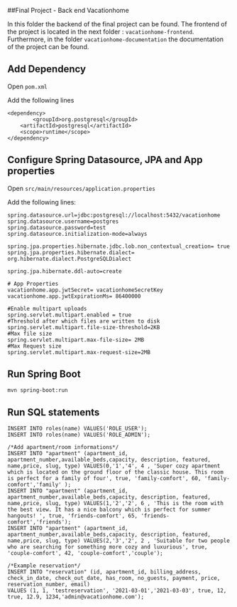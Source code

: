 ##Final Project - Back end Vacationhome

In this folder the backend of the final project can be found.
The frontend of the project is located in the next folder : `vacationhome-frontend`.
Furthermore, in the folder `vacationhome-documentation` the documentation of the project can be found. 

## Add Dependency

Open `pom.xml`

Add the following lines
```
<dependency>
        <groupId>org.postgresql</groupId>
	<artifactId>postgresql</artifactId>
	<scope>runtime</scope>
</dependency>
```

## Configure Spring Datasource, JPA and App properties

Open `src/main/resources/application.properties`

Add the following lines: 

```
spring.datasource.url=jdbc:postgresql://localhost:5432/vacationhome
spring.datasource.username=postgres
spring.datasource.password=test
spring.datasource.initialization-mode=always

spring.jpa.properties.hibernate.jdbc.lob.non_contextual_creation= true
spring.jpa.properties.hibernate.dialect= org.hibernate.dialect.PostgreSQLDialect

spring.jpa.hibernate.ddl-auto=create

# App Properties
vacationhome.app.jwtSecret= vacationhomeSecretKey
vacationhome.app.jwtExpirationMs= 86400000

#Enable multipart uploads
spring.servlet.multipart.enabled = true 
#Threshold after which files are written to disk
spring.servlet.multipart.file-size-threshold=2KB
#Max file size
spring.servlet.multipart.max-file-size= 2MB
#Max Request size
spring.servlet.multipart.max-request-size=2MB
```
## Run Spring Boot 

```
mvn spring-boot:run
```

## Run SQL statements 
```
INSERT INTO roles(name) VALUES('ROLE_USER');
INSERT INTO roles(name) VALUES('ROLE_ADMIN');

/*Add apartment/room informations*/
INSERT INTO "apartment" (apartment_id, apartment_number,available_beds,capacity, description, featured, name,price, slug, type) VALUES(0,'1','4', 4 , 'Super cozy apartment which is located on the ground floor of the classic house. This room is perfect for a family of four', true, 'family-comfort', 60, 'family-comfort','family' );
INSERT INTO "apartment" (apartment_id, apartment_number,available_beds,capacity, description, featured, name,price, slug, type) VALUES(1,'2','2', 6 , 'This is the room with the best view. It has a nice balcony which is perfect for summer hangouts! ', true, 'friends-comfort', 65, 'friends-comfort','friends');
INSERT INTO "apartment" (apartment_id, apartment_number,available_beds,capacity, description, featured, name,price, slug, type) VALUES(2,'3','2', 2 , 'Suitable for two people who are searching for something more cozy and luxurious', true, 'couple-comfort', 42, 'couple-comfort','couple');

/*Example reservation*/
INSERT INTO "reservation" (id, apartment_id, billing_address, check_in_date, check_out_date, has_room, no_guests, payment, price, reservation_number, email)
VALUES (1, 1, 'testreservation', '2021-03-01','2021-03-03', true, 12, true, 12.9, 1234,'admin@vacationhome.com');


```


